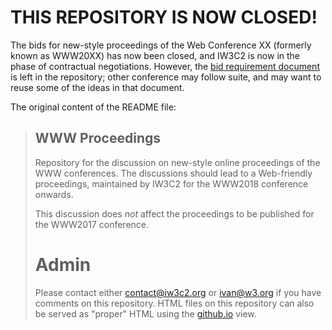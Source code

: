 # THIS REPOSITORY IS NOW CLOSED!

The bids for new-style proceedings of the Web Conference XX (formerly known as WWW20XX) has now been closed, and IW3C2 is now in the phase of contractual negotiations. However, the [bid requirement document](https://iw3c2.github.io/proceedings/Bid/index.html) is left in the repository; other conference may follow suite, and may want to reuse some of the ideas in that document.

The original content of the README file:

> ## WWW Proceedings
> Repository for the discussion on new-style online proceedings of the WWW conferences. The discussions should lead to a Web-friendly proceedings, maintained by IW3C2 for the WWW2018 conference onwards.
>
> This discussion does *not* affect the proceedings to be published for the WWW2017 conference.
>
> # Admin
>
> Please contact either contact@iw3c2.org or ivan@w3.org if you have comments on this repository. HTML files on this repository can also be served as "proper" HTML using the [github.io](https://iw3c2.github.io/proceedings/) view.
